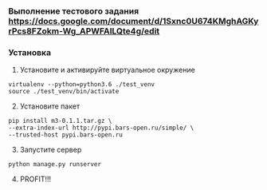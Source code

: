 ### Выполнение тестового задания https://docs.google.com/document/d/1Sxnc0U674KMghAGKyrPcs8FZokm-Wg_APWFAILQte4g/edit

### Установка
  1. Установите и активируйте виртуальное окружение

    virtualenv --python=python3.6 ./test_venv
    source ./test_venv/bin/activate
      
  2. Установите пакет
  
    pip install m3-0.1.1.tar.gz \
    --extra-index-url http://pypi.bars-open.ru/simple/ \
    --trusted-host pypi.bars-open.ru
    
  3. Запустите сервер
  
    python manage.py runserver
  
  4. PROFIT!!!
